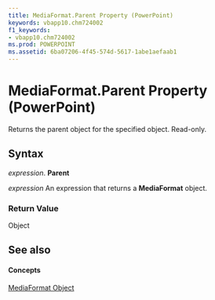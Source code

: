 ```yaml
---
title: MediaFormat.Parent Property (PowerPoint)
keywords: vbapp10.chm724002
f1_keywords:
- vbapp10.chm724002
ms.prod: POWERPOINT
ms.assetid: 6ba07206-4f45-574d-5617-1abe1aefaab1
---
```



# MediaFormat.Parent Property (PowerPoint)

Returns the parent object for the specified object. Read-only.


## Syntax

 _expression_. **Parent**

 _expression_ An expression that returns a **MediaFormat** object.


### Return Value

Object


## See also


#### Concepts


[MediaFormat Object](mediaformat-object-powerpoint.md)

